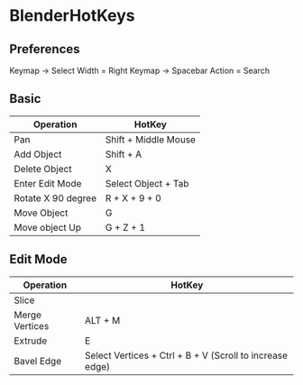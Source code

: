 # BlenderHotKeys

## Preferences
Keymap -> Select Width = Right
Keymap -> Spacebar Action = Search


## Basic
| Operation  | HotKey |
| ------------- | ------------- |
| Pan  | Shift + Middle Mouse  |
| Add Object  | Shift + A  |
| Delete Object | X |
| Enter Edit Mode | Select Object + Tab |
| Rotate X 90 degree | R + X + 9 + 0 |
| Move Object | G |
| Move object Up | G + Z + 1 |



## Edit Mode
| Operation  | HotKey |
| ------------- | ------------- |
| Slice | |
| Merge Vertices | ALT + M |
| Extrude | E |
| Bavel Edge | Select Vertices + Ctrl + B + V (Scroll to increase edge) |


